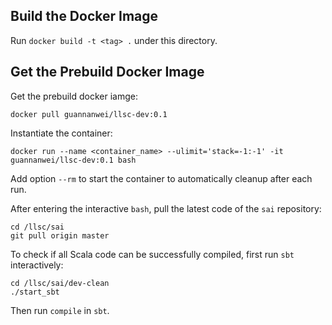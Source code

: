 ## Build the Docker Image

Run `docker build -t <tag> .` under this directory.

## Get the Prebuild Docker Image

Get the prebuild docker iamge:

`docker pull guannanwei/llsc-dev:0.1`

Instantiate the container:

`docker run --name <container_name> --ulimit='stack=-1:-1' -it guannanwei/llsc-dev:0.1 bash`

Add option `--rm` to start the container to automatically cleanup after each run.

After entering the interactive `bash`, pull the latest code of the `sai` repository:

```
cd /llsc/sai
git pull origin master
```

To check if all Scala code can be successfully compiled, first run `sbt` interactively:

```
cd /llsc/sai/dev-clean
./start_sbt
```

Then run `compile` in `sbt`.
